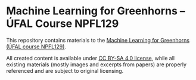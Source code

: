 # Machine Learning for Greenhorns – ÚFAL Course NPFL129

This repository contains materials to the
[Machine Learning for Greenhorns (ÚFAL course NPFL129)](http://ufal.mff.cuni.cz/courses/npfl129).

All created content is available under
[CC BY-SA 4.0 license](https://creativecommons.org/licenses/by-sa/4.0/),
while all existing materials (mostly images and excerpts from papers) are
properly referenced and are subject to original licensing.
